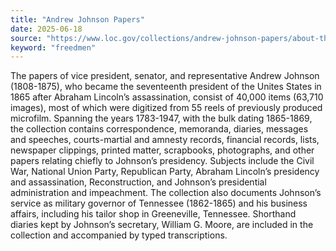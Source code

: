 ```yaml
---
title: "Andrew Johnson Papers"
date: 2025-06-18
source: "https://www.loc.gov/collections/andrew-johnson-papers/about-this-collection/"
keyword: "freedmen"
---
```


The papers of vice president, senator, and representative Andrew Johnson (1808-1875), who became the seventeenth president of the Unites States in 1865 after Abraham Lincoln&rsquo;s assassination, consist of 40,000 items (63,710 images), most of which were digitized from 55 reels of previously produced microfilm. Spanning the years 1783-1947, with the bulk dating 1865-1869, the collection contains correspondence, memoranda, diaries, messages and speeches, courts-martial and amnesty records, financial records, lists, newspaper clippings, printed matter, scrapbooks, photographs, and other papers relating chiefly to Johnson&rsquo;s presidency. Subjects include the Civil War, National Union Party, Republican Party, Abraham Lincoln&rsquo;s presidency and assassination, Reconstruction, and Johnson&rsquo;s presidential administration and impeachment. The collection also documents Johnson&rsquo;s service as military governor of Tennessee (1862-1865) and his business affairs, including his tailor shop in Greeneville, Tennessee. Shorthand diaries kept by Johnson&rsquo;s secretary, William G. Moore, are included in the collection and accompanied by typed transcriptions.

